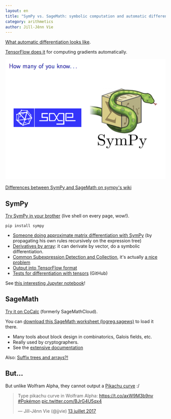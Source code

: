 ```yaml
---
layout: en
title: "SymPy vs. SageMath: symbolic computation and automatic differentiation in Python"
category: arithmetics
author: Jill-Jênn Vie
---
```


[What automatic differentiation looks like](https://en.wikipedia.org/wiki/Automatic_differentiation).

[TensorFlow does it](https://stackoverflow.com/a/36373220/827989) for computing gradients automatically.

![SymPy vs. SageMath](/static/sympy-sagemath.png)

[Differences between SymPy and SageMath on sympy's wiki](https://github.com/sympy/sympy/wiki/SymPy-vs.-Sage)

## SymPy

[Try SymPy in your brother](http://docs.sympy.org/latest/tutorial/intro.html#a-more-interesting-example) (live shell on every page, wow!).

    pip install sympy

- [Someone doing approximate matrix differentiation with SymPy](https://zulko.wordpress.com/2012/04/15/symbolic-matrix-differentiation-with-sympy/) (by propagating his own rules recursively on the expression tree)
- [Derivatives by array](http://docs.sympy.org/latest/modules/tensor/array.html#derivatives-by-array): it can derivate by vector, do a symbolic differentiation.
- [Common Subexpression Detection and Collection](http://docs.sympy.org/latest/modules/rewriting.html#module-sympy.simplify.cse_main), it's actually [a nice problem](https://en.wikipedia.org/wiki/Common_subexpression_elimination)
- [Output into TensorFlow format](http://docs.sympy.org/latest/modules/utilities/lambdify.html#sympy.utilities.lambdify.lambdify)
- [Tests for differentiation with tensors](https://github.com/sympy/sympy/blob/49649c2bd0488840fe1cb47184e35b0fb42c7098/sympy/tensor/tests/test_indexed.py) (GitHub)

See [this interesting Jupyter notebook](https://github.com/jilljenn/tryalgo.org/blob/master/_notebooks/SymPy%20Demo.ipynb)!

## SageMath

[Try it on CoCalc](https://cocalc.com) (formerly SageMathCloud).

You can [download this SageMath worksheet (logreg.sagews)](https://github.com/jilljenn/tryalgo.org/tree/master/_notebooks) to load it there.

- Many tools about block design in combinatorics, Galois fields, etc.
- Really used by cryptographers.
- See the [extensive documentation](http://doc.sagemath.org/html/en/reference/index.html)

Also: [Suffix trees and arrays?!](http://doc.sagemath.org/html/en/reference/combinat/sage/combinat/words/suffix_trees.html)

## But…

But unlike Wolfram Alpha, they cannot output a [Pikachu curve](https://www.wolframalpha.com/input/?i=pikachu+curve) :/

<blockquote class="twitter-tweet" data-lang="fr"><p lang="de" dir="ltr">Type pikachu curve in Wolfram Alpha: <a href="https://t.co/axW9M3b9nv">https://t.co/axW9M3b9nv</a> <a href="https://twitter.com/hashtag/Pok%C3%A9mon?src=hash">#Pokémon</a> <a href="https://t.co/BJrG4U5qx4">pic.twitter.com/BJrG4U5qx4</a></p>&mdash; Jill-Jênn Vie (@jjvie) <a href="https://twitter.com/jjvie/status/885408471998320640">13 juillet 2017</a></blockquote> <script async src="//platform.twitter.com/widgets.js" charset="utf-8"></script>
